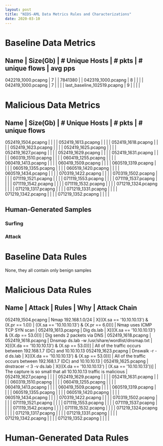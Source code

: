 ```yaml
---
layout: post
title: "NIDS-AML Data Metrics Rules and Characterizations"
date: 2020-03-10
---
```


# Baseline Data Metrics

Name                     | Size(Gb) | # Unique Hosts |  # pkts  | # unique flows | avg pps
-------------------------------------------------------------------------------------------
042219_1000.pcapng | 7 | | 7841380 | |
042319_1000.pcapng | 8 | | | |
042419_1000.pcapng | 7 | | | |
last_baseline_102519.pcapng | 9 | | | |





# Malicious Data Metrics
Name                     | Size(Gb) | # Unique Hosts |  # pkts  | # unique flows
--------------------------------------------------------------------------------
052419_1504.pcapng | | | |
052419_1613.pcapng | | | |
052419_1618.pcapng | | | |
052419_1623.pcapng | | | |
052419_1625.pcapng | | | |
052419_1627.pcapng | | | |
052419_1629.pcapng | | | |
052419_1631.pcapng | | | |
060319_1510.pcapng | | | |
060419_1255.pcapng | | | |
060419_1413.pcapng | | | |
060419_1509.pcapng | | | |
060519_1319.pcapng | | | |
060519_1355.pcapng | | | |
060519_1420.pcapng | | | |
060519_1434.pcapng | | | |
070319_1422.pcapng | | | |
070319_1502.pcapng | | | |
071119_1521.pcapng | | | |
071119_1553.pcapng | | | |
071119_1537.pcapng | | | |
071119_1542.pcapng | | | |
071119_1532.pcapng | | | |
071219_1324.pcapng | | | |
071219_1317.pcapng | | | |
071219_1331.pcapng | | | |
071219_1342.pcapng | | | |
071219_1352.pcapng | | | |

## Human-Generated Samples


### Surfing

### Attack


# Baseline Data Rules
None, they all contain only benign samples

# Malicious Data Rules
Name                   |  Attack  |  Rules                        | Why    |  Attack Chain  
-------------------------------------------------------------------------------------------
052419_1504.pcapng | Nmap 192.168.1.0/24 | X[((X.sa == '10.10.10.13') & (X.pr == 1.0)) | ((X.sa == '10.10.10.13') & (X.pr == 6.0))] | Nmap uses ICMP
TCP SYN scan |
052419_1613.pcapng | Dig ds.lab | X[((X.sa == '10.10.10.13') & (X.dp == 53.0))] | Dig sends 2 packets via DNS |
052419_1618.pcapng | 052419_1618.pcapng | Dnsmap ds.lab -w /usr/share/wordlist/dnsmap.txt |  X[((X.da == '10.10.10.13') & (X.sp == 53.0))] | All of the traffic occurs between 192.168.1.7 (DC) and 10.10.10.13
052419_1623.pcapng | Dnswalk -r -d ds.lab | X[((X.da == '10.10.10.13') & (X.sp == 53.0))] | All of the traffic occurs between 192.168.1.7 (DC) and 10.10.10.13 |
052419_1625.pcapng | dnstracer -r 3 -v  ds.lab | X[((X.da == '10.10.10.13') | (X.sa == '10.10.10.13'))] | The capture is so small that all 10.10.10.13 traffic is malicious |
052419_1627.pcapng | | | |
052419_1629.pcapng | | | |
052419_1631.pcapng | | | |
060319_1510.pcapng | | | |
060419_1255.pcapng | | | |
060419_1413.pcapng | | | |
060419_1509.pcapng | | | |
060519_1319.pcapng | | | |
060519_1355.pcapng | | | |
060519_1420.pcapng | | | |
060519_1434.pcapng | | | |
070319_1422.pcapng | | | |
070319_1502.pcapng | | | |
071119_1521.pcapng | | | |
071119_1553.pcapng | | | |
071119_1537.pcapng | | | |
071119_1542.pcapng | | | |
071119_1532.pcapng | | | |
071219_1324.pcapng | | | |
071219_1317.pcapng | | | |
071219_1331.pcapng | | | |
071219_1342.pcapng | | | |
071219_1352.pcapng | | | |



# Human-Generated Data Rules
